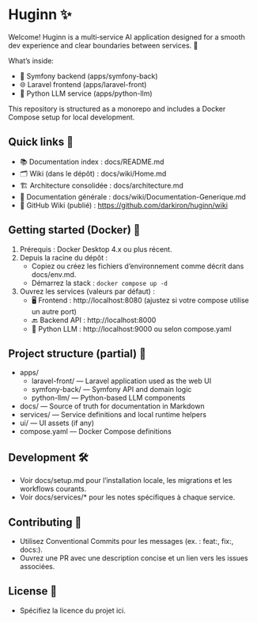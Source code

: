 # Huginn ✨

Welcome! Huginn is a multi‑service AI application designed for a smooth dev experience and clear boundaries between services. 🙌

What’s inside:
- 🧱 Symfony backend (apps/symfony-back)
- 🌐 Laravel frontend (apps/laravel-front)
- 🧠 Python LLM service (apps/python-llm)

This repository is structured as a monorepo and includes a Docker Compose setup for local development.

## Quick links 🔗
- 📚 Documentation index : docs/README.md
- 🗂️ Wiki (dans le dépôt) : docs/wiki/Home.md
- 🏗️ Architecture consolidée : docs/architecture.md
- 🧭 Documentation générale : docs/wiki/Documentation-Generique.md
- 🔗 GitHub Wiki (publié) : https://github.com/darkiron/huginn/wiki

## Getting started (Docker) 🐳
1. Prérequis : Docker Desktop 4.x ou plus récent.
2. Depuis la racine du dépôt :
   - Copiez ou créez les fichiers d’environnement comme décrit dans docs/env.md.
   - Démarrez la stack : `docker compose up -d`
3. Ouvrez les services (valeurs par défaut) :
   - 🖥️ Frontend : http://localhost:8080 (ajustez si votre compose utilise un autre port)
   - 🔙 Backend API : http://localhost:8000
   - 🧪 Python LLM : http://localhost:9000 ou selon compose.yaml

## Project structure (partial) 🧭
- apps/
  - laravel-front/ — Laravel application used as the web UI
  - symfony-back/ — Symfony API and domain logic
  - python-llm/ — Python-based LLM components
- docs/ — Source of truth for documentation in Markdown
- services/ — Service definitions and local runtime helpers
- ui/ — UI assets (if any)
- compose.yaml — Docker Compose definitions

## Development 🛠️
- Voir docs/setup.md pour l’installation locale, les migrations et les workflows courants.
- Voir docs/services/* pour les notes spécifiques à chaque service.

## Contributing 🤝
- Utilisez Conventional Commits pour les messages (ex. : feat:, fix:, docs:).
- Ouvrez une PR avec une description concise et un lien vers les issues associées.

## License 📄
- Spécifiez la licence du projet ici.

